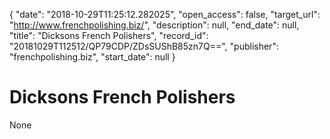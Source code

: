 {
  "date": "2018-10-29T11:25:12.282025", 
  "open_access": false, 
  "target_url": "http://www.frenchpolishing.biz/", 
  "description": null, 
  "end_date": null, 
  "title": "Dicksons French Polishers", 
  "record_id": "20181029T112512/QP79CDP/ZDsSUShB85zn7Q==", 
  "publisher": "frenchpolishing.biz", 
  "start_date": null
}

# Dicksons French Polishers

None
